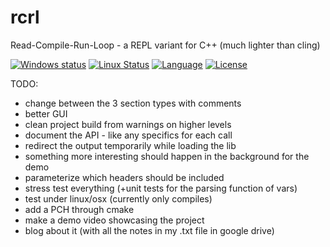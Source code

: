 # rcrl
Read-Compile-Run-Loop - a REPL variant for C++ (much lighter than cling)

[![Windows status](https://ci.appveyor.com/api/projects/status/fp0sqit57eorgswb/branch/master?svg=true)](https://ci.appveyor.com/project/onqtam/rcrl/branch/master)
[![Linux Status](https://travis-ci.org/onqtam/rcrl.svg?branch=master)](https://travis-ci.org/onqtam/rcrl)
[![Language](https://img.shields.io/badge/language-C++-blue.svg)](https://isocpp.org/)
[![License](http://img.shields.io/badge/license-MIT-blue.svg)](http://opensource.org/licenses/MIT)

TODO:

- change between the 3 section types with comments
- better GUI
- clean project build from warnings on higher levels
- document the API - like any specifics for each call
- redirect the output temporarily while loading the lib
- something more interesting should happen in the background for the demo
- parameterize which headers should be included
- stress test everything (+unit tests for the parsing function of vars)
- test under linux/osx (currently only compiles)
- add a PCH through cmake
- make a demo video showcasing the project
- blog about it (with all the notes in my .txt file in google drive)

